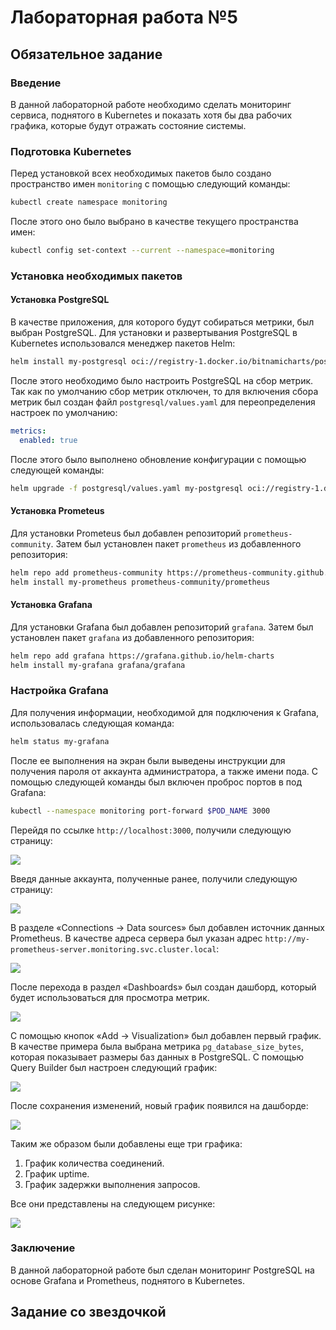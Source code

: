 # Лабораторная работа №5

## Обязательное задание

### Введение

В данной лабораторной работе необходимо сделать мониторинг сервиса, поднятого в Kubernetes и показать хотя бы два рабочих графика, которые будут отражать состояние системы.

### Подготовка Kubernetes

Перед установкой всех необходимых пакетов было создано пространство имен `monitoring` с помощью следующий команды:

```bash
kubectl create namespace monitoring
```

После этого оно было выбрано в качестве текущего пространства имен:

```bash
kubectl config set-context --current --namespace=monitoring
```

### Установка необходимых пакетов

#### Установка PostgreSQL

В качестве приложения, для которого будут собираться метрики, был выбран PostgreSQL. Для установки и развертывания PostgreSQL в Kubernetes использовался менеджер пакетов Helm:

```bash
helm install my-postgresql oci://registry-1.docker.io/bitnamicharts/postgresql
```

После этого необходимо было настроить PostgreSQL на сбор метрик. Так как по умолчанию сбор метрик отключен, то для включения сбора метрик был создан файл `postgresql/values.yaml` для переопределения настроек по умолчанию:

```yaml
metrics:
  enabled: true
```

После этого было выполнено обновление конфигурации с помощью следующей команды:

```bash
helm upgrade -f postgresql/values.yaml my-postgresql oci://registry-1.docker.io/bitnamicharts/postgresql
```

#### Установка Prometeus

Для установки Prometeus был добавлен репозиторий `prometheus-community`. Затем был установлен пакет `prometheus` из добавленного репозитория:

```bash
helm repo add prometheus-community https://prometheus-community.github.io/helm-charts
helm install my-prometheus prometheus-community/prometheus
```

#### Установка Grafana

Для установки Grafana был добавлен репозиторий `grafana`. Затем был установлен пакет `grafana` из добавленного репозитория:

```bash
helm repo add grafana https://grafana.github.io/helm-charts
helm install my-grafana grafana/grafana
```

### Настройка Grafana

Для получения информации, необходимой для подключения к Grafana, использовалась следующая команда:

```bash
helm status my-grafana
```

После ее выполнения на экран были выведены инструкции для получения пароля от аккаунта администратора, а также имени пода. С помощью следующей команды был включен проброс портов в под Grafana:

```bash
kubectl --namespace monitoring port-forward $POD_NAME 3000
```

Перейдя по ссылке `http://localhost:3000`, получили следующую страницу:

![](monitoring/images/login-page.png)

Введя данные аккаунта, полученные ранее, получили следующую страницу:

![](monitoring/images/main-page.png)

В разделе «Connections -> Data sources» был добавлен источник данных Prometheus. В качестве адреса сервера был указан адрес `http://my-prometheus-server.monitoring.svc.cluster.local`:

![](monitoring/images/add-prometheus.png)

После перехода в раздел «Dashboards» был создан дашборд, который будет использоваться для просмотра метрик.

![](monitoring/images/new-dashboard.png)

С помощью кнопок «Add -> Visualization» был добавлен первый график. В качестве примера была выбрана метрика `pg_database_size_bytes`, которая показывает размеры баз данных в PostgreSQL. С помощью Query Builder был настроен следующий график:

![](monitoring/images/database-size.png)

После сохранения изменений, новый график появился на дашборде:

![](monitoring/images/updated-dashboard.png)

Таким же образом были добавлены еще три графика:

1. График количества соединений.
2. График uptime.
3. График задержки выполнения запросов.

Все они представлены на следующем рисунке:

![](monitoring/images/final-dashboard.png)

### Заключение

В данной лабораторной работе был сделан мониторинг PostgreSQL на основе Grafana и Prometheus, поднятого в Kubernetes.

## Задание со звездочкой
